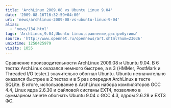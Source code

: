 ```yaml
---
title: 'ArchLinux 2009.08 vs Ubuntu Linux 9.04'
date: '2009-08-16T16:32:59+04:00'
uri: 'news/archlinux-2009-08-vs-ubuntu-linux-9-04'
alias: 
  - 'news/134.html'
tags: 'ArchLinux,9.04,Ubuntu Linux,сравнение,дистрибутивы'
source: 'http://www.opennet.ru/opennews/art.shtml?num=23036'
unixtime: 1250425979
visits: 1055
---
```

Сравнение  производительности ArchLinux 2009.08 и Ubuntu 9.04. В 6 тестах ArchLinux оказался немного быстрее, а в 3 (HMMer, PostMark и Threaded I/O tester.) значительно обогнал Ubuntu. Ubuntu незначительно оказался быстрее в 2 тестах и в 5 раз опередил ArchLinux в тесте SQLite. В итоге, использование в ArchLinux набора компиляторов GCC 4.4, Linux ядра 2.6.30 и файловой системы EXT4, позволило в суммарном зачете обогнать Ubuntu 9.04 c GCC 4.3, ядром 2.6.28 и EXT3 ФС.
